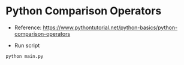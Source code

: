 # Python Comparison Operators

- Reference: https://www.pythontutorial.net/python-basics/python-comparison-operators

- Run script
```python
python main.py
```
